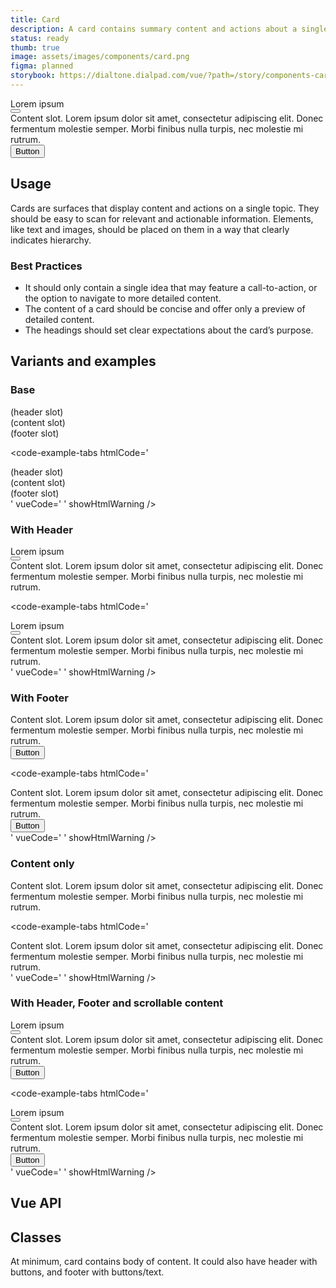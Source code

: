 ```yaml
---
title: Card
description: A card contains summary content and actions about a single subject. It can be used by itself or within a list, and is generally interactive.
status: ready
thumb: true
image: assets/images/components/card.png
figma: planned
storybook: https://dialtone.dialpad.com/vue/?path=/story/components-card--default
---
```


<code-well-header>
  <div class="d-card d-w264">
    <div class="d-card__header">
      <div class="d-headline--md">
        Lorem ipsum
      </div>
      <button type="button" class="d-btn d-btn--xs d-btn--circle">
        <dt-icon name="more-vertical" size="200" />
      </button>
    </div>
    <div class="d-card__content">
      <div>Content slot. Lorem ipsum dolor sit amet, consectetur adipiscing elit. Donec fermentum molestie semper. Morbi finibus nulla turpis, nec molestie mi rutrum.</div>
    </div>
    <div class="d-card__footer">
      <div class="d-d-flex d-g8">
        <button type="button" class="d-btn d-btn--sm d-btn--outlined">Button</button>
      </div>
    </div>
  </div>
</code-well-header>

## Usage

Cards are surfaces that display content and actions on a single topic.
They should be easy to scan for relevant and actionable information. Elements, like text and images, should be placed on them in a way that clearly indicates hierarchy.

<dialtone-usage>
<template #do>

- To display content and actions on a single topic.
</template>
<template #dont>

- Add too many call-to-action elements to the same card. A card should only contain a single primary action.
- Inform users about important changes.
</template>
</dialtone-usage>

### Best Practices

- It should only contain a single idea that may feature a call-to-action, or the option to navigate to more detailed content.
- The content of a card should be concise and offer only a preview of detailed content.
- The headings should set clear expectations about the card’s purpose.

## Variants and examples

### Base

<code-well-header>
  <div class="d-card d-w264">
    <div class="d-card__header">
      <div>(header slot)</div>
    </div>
    <div class="d-card__content">
      <div>(content slot)</div>
    </div>
    <div class="d-card__footer">
      <div>(footer slot)</div>
    </div>
  </div>
</code-well-header>

<code-example-tabs
htmlCode='
<div class="d-card d-w264">
  <div class="d-card__header">
    <div>(header slot)</div>
  </div>
  <div class="d-card__content">
    <div>(content slot)</div>
  </div>
  <div class="d-card__footer">
    <div>(footer slot)</div>
  </div>
</div>
'
vueCode='
<dt-card class="d-w264">
  <template #header>
    (header slot)
  </template>
  <template #content>
    (content slot)
  </template>
  <template #footer>
    (footer slot)
  </template>
</dt-card>
'
showHtmlWarning />

### With Header

<code-well-header>
  <div class="d-card d-w264">
    <div class="d-card__header">
      <div class="d-headline--md">
        Lorem ipsum
      </div>
      <button type="button" class="d-btn d-btn--xs d-btn--circle">
        <dt-icon name="more-vertical" size="200" />
      </button>
    </div>
    <div class="d-card__content">
      <div>Content slot. Lorem ipsum dolor sit amet, consectetur adipiscing elit. Donec fermentum molestie semper. Morbi finibus nulla turpis, nec molestie mi rutrum.</div>
    </div>
  </div>
</code-well-header>

<code-example-tabs
htmlCode='
<div class="d-card d-w264">
  <div class="d-card__header">
    <div class="d-headline--md">
      Lorem ipsum
    </div>
    <button type="button" class="d-btn d-btn--xs d-btn--circle">
      <dt-icon name="more-vertical" size="200" />
    </button>
  </div>
  <div class="d-card__content">
    <div>Content slot. Lorem ipsum dolor sit amet, consectetur adipiscing elit. Donec fermentum molestie semper. Morbi finibus nulla turpis, nec molestie mi rutrum.</div>
  </div>
</div>
'
vueCode='
<dt-card class="d-w264">
  <template #header>
    <p class="d-headline-medium">Lorem ipsum</p>
      <dt-button
        size="xs"
        importance="clear"
        aria-label="Menu button"
      >
        <template #icon>
          <dt-icon
            name="more-vertical"
            size="100"
          />
        </template>
      </dt-button>
  </template>
  <template #content>
    Content slot. Lorem ipsum dolor sit amet, consectetur adipiscing elit. Donec fermentum molestie semper. Morbi finibus nulla turpis, nec molestie mi rutrum.
  </template>
</dt-card>
'
showHtmlWarning />

### With Footer

<code-well-header>
  <div class="d-card d-w264">
    <div class="d-card__content">
      <div>Content slot. Lorem ipsum dolor sit amet, consectetur adipiscing elit. Donec fermentum molestie semper. Morbi finibus nulla turpis, nec molestie mi rutrum.</div>
    </div>
    <div class="d-card__footer">
      <div class="d-d-flex d-g8">
        <button type="button" class="d-btn d-btn--sm d-btn--outlined">Button</button>
      </div>
    </div>
  </div>
</code-well-header>

<code-example-tabs
htmlCode='
<div class="d-card d-w264">
  <div class="d-card__content">
    <div>Content slot. Lorem ipsum dolor sit amet, consectetur adipiscing elit. Donec fermentum molestie semper. Morbi finibus nulla turpis, nec molestie mi rutrum.</div>
  </div>
  <div class="d-card__footer">
    <div class="d-d-flex d-g8">
      <button type="button" class="d-btn d-btn--sm d-btn--outlined">Button</button>
    </div>
  </div>
</div>
'
vueCode='
<dt-card class="d-w264">
  <template #content>
    Content slot. Lorem ipsum dolor sit amet, consectetur adipiscing elit. Donec fermentum molestie semper. Morbi finibus nulla turpis, nec molestie mi rutrum.
  </template>
  <template #footer>
    <dt-button
      importance="outlined"
      size="sm"
    >
      Button
    </dt-button>
  </template>
</dt-card>
'
showHtmlWarning />

### Content only

<code-well-header>
  <div class="d-card d-w264">
    <div class="d-card__content">
      <div>Content slot. Lorem ipsum dolor sit amet, consectetur adipiscing elit. Donec fermentum molestie semper. Morbi finibus nulla turpis, nec molestie mi rutrum.</div>
    </div>
  </div>
</code-well-header>

<code-example-tabs
htmlCode='
<div class="d-card d-w264">
  <div class="d-card__content">
    <div>Content slot. Lorem ipsum dolor sit amet, consectetur adipiscing elit. Donec fermentum molestie semper. Morbi finibus nulla turpis, nec molestie mi rutrum.</div>
  </div>
</div>
'
vueCode='
<dt-card class="d-w264">
  <template #content>
    Content slot. Lorem ipsum dolor sit amet, consectetur adipiscing elit. Donec fermentum molestie semper. Morbi finibus nulla turpis, nec molestie mi rutrum.
  </template>
</dt-card>
'
showHtmlWarning />

### With Header, Footer and scrollable content

<code-well-header>
  <div class="d-card d-w264">
    <div class="d-card__header">
      <div class="d-headline--md">
        Lorem ipsum
      </div>
      <button type="button" class="d-btn d-btn--xs d-btn--circle">
        <dt-icon name="more-vertical" size="200" />
      </button>
    </div>
    <div class="d-card__content d-h72">
      <div>Content slot. Lorem ipsum dolor sit amet, consectetur adipiscing elit. Donec fermentum molestie semper. Morbi finibus nulla turpis, nec molestie mi rutrum.</div>
    </div>
    <div class="d-card__footer">
      <div class="d-d-flex d-g8">
        <button type="button" class="d-btn d-btn--sm d-btn--outlined">Button</button>
      </div>
    </div>
  </div>
</code-well-header>

<code-example-tabs
htmlCode='
<div class="d-card d-w264">
  <div class="d-card__header">
    <div class="d-headline--md">
      Lorem ipsum
    </div>
    <button type="button" class="d-btn d-btn--xs d-btn--circle">
      <dt-icon name="more-vertical" size="200" />
    </button>
  </div>
  <div class="d-card__content d-h84">
    <div>Content slot. Lorem ipsum dolor sit amet, consectetur adipiscing elit. Donec fermentum molestie semper. Morbi finibus nulla turpis, nec molestie mi rutrum.</div>
  </div>
  <div class="d-card__footer">
    <div class="d-d-flex d-g8">
      <button type="button" class="d-btn d-btn--sm d-btn--outlined">Button</button>
    </div>
  </div>
</div>
'
vueCode='
<dt-card max-height="50px" class="d-w264">
  <template #header>
    <p class="d-headline-medium">Lorem ipsum</p>
      <dt-button
        size="xs"
        importance="clear"
        aria-label="Menu button"
      >
        <template #icon>
          <dt-icon
            name="more-vertical"
            size="100"
          />
        </template>
      </dt-button>
  </template>
  <template #content>
    Content slot. Lorem ipsum dolor sit amet, consectetur adipiscing elit. Donec fermentum molestie semper. Morbi finibus nulla turpis, nec molestie mi rutrum.
  </template>
  <template #footer>
    <dt-button
      importance="outlined"
      size="sm"
    >
      Button
    </dt-button>
  </template>
</dt-card>
'
showHtmlWarning />

## Vue API

<component-vue-api component-name="card" />

## Classes

At minimum, card contains body of content. It could also have header with buttons, and footer with buttons/text.

<component-class-table component-name="card"></component-class-table>
